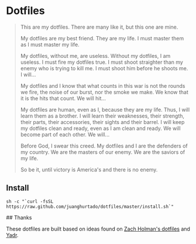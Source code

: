 # Dotfiles

>This are my dotfiles. There are many like it, but this one are mine.
>
>My dotfiles are my best friend. They are my life. I must master them as I must master my life.
>
>My dotfiles, without me, are useless. Without my dotfiles, I am useless. I must fire my dotfiles true. I must shoot straighter than my enemy who is trying to kill me. I must shoot him before he shoots me. I will...
>
>My dotfiles and I know that what counts in this war is not the rounds we fire, the noise of our burst, nor the smoke we make. We know that it is the hits that count. We will hit...
>
>My dotfiles are human, even as I, because they are my life. Thus, I will learn them as a brother. I will learn their weaknesses, their strength, their parts, their accessories, their sights and their barrel. I will keep my dotfiles clean and ready, even as I am clean and ready. We will become part of each other. We will...
>
>Before God, I swear this creed. My dotfiles and I are the defenders of my country. We are the masters of our enemy. We are the saviors of my life.
>
>So be it, until victory is America's and there is no enemy.

## Install

```
sh -c "`curl -fsSL https://raw.github.com/juanghurtado/dotfiles/master/install.sh`"
```

## Thanks

These dotfiles are built based on ideas found on [Zach Holman's dotfiles](https://github.com/holman/dotfiles) and [Yadr](http://skwp.github.io/dotfiles/).
